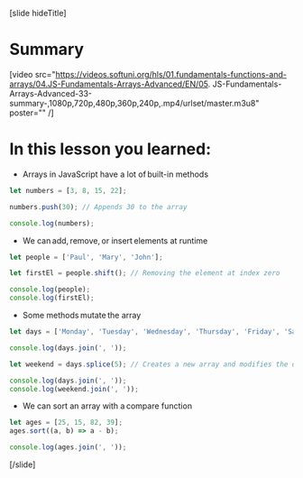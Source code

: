 [slide hideTitle]
# Summary

[video src="https://videos.softuni.org/hls/01.fundamentals-functions-and-arrays/04.JS-Fundamentals-Arrays-Advanced/EN/05. JS-Fundamentals-Arrays-Advanced-33-summary-,1080p,720p,480p,360p,240p,.mp4/urlset/master.m3u8" poster="" /]

# In this lesson you learned:

- Arrays in JavaScript have a lot of built\-in methods

```js live
let numbers = [3, 8, 15, 22];

numbers.push(30); // Appends 30 to the array

console.log(numbers);
```

- We can add, remove, or insert elements at runtime
  
```js live
let people = ['Paul', 'Mary', 'John'];

let firstEl = people.shift(); // Removing the element at index zero

console.log(people);
console.log(firstEl);
```

- Some methods mutate the array

```js live
let days = ['Monday', 'Tuesday', 'Wednesday', 'Thursday', 'Friday', 'Saturday', 'Sunday'];

console.log(days.join(', '));

let weekend = days.splice(5); // Creates a new array and modifies the original

console.log(days.join(', '));
console.log(weekend.join(', '));
```

- We can sort an array with a compare function

```js live
let ages = [25, 15, 82, 39];
ages.sort((a, b) => a - b);

console.log(ages.join(', '));
```

[/slide]
